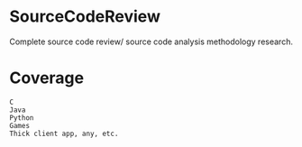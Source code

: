 # SourceCodeReview
Complete source code review/ source code analysis methodology research.
# Coverage
```
C
Java
Python
Games
Thick client app, any, etc.
```
